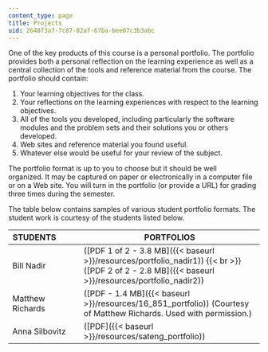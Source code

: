 ```yaml
---
content_type: page
title: Projects
uid: 2648f3a7-7c87-82af-67ba-bee07c3b3abc
---
```


One of the key products of this course is a personal portfolio. The portfolio provides both a personal reflection on the learning experience as well as a central collection of the tools and reference material from the course. The portfolio should contain:

1.  Your learning objectives for the class.
2.  Your reflections on the learning experiences with respect to the learning objectives.
3.  All of the tools you developed, including particularly the software modules and the problem sets and their solutions you or others developed.
4.  Web sites and reference material you found useful.
5.  Whatever else would be useful for your review of the subject.

The portfolio format is up to you to choose but it should be well organized. It may be captured on paper or electronically in a computer file or on a Web site. You will turn in the portfolio (or provide a URL) for grading three times during the semester.

The table below contains samples of various student portfolio formats. The student work is courtesy of the students listed below.

| STUDENTS          | PORTFOLIOS |
| --- | --- |
| Bill Nadir | ([PDF 1 of 2 - 3.8 MB]({{< baseurl >}}/resources/portfolio_nadir1))  {{< br >}}([PDF 2 of 2 - 2.8 MB]({{< baseurl >}}/resources/portfolio_nadir2)) |
| Matthew Richards | ([PDF - 1.4 MB]({{< baseurl >}}/resources/16_851_portfolio)) (Courtesy of Matthew Richards. Used with permission.) |
| Anna Silbovitz | ([PDF]({{< baseurl >}}/resources/sateng_portfolio))